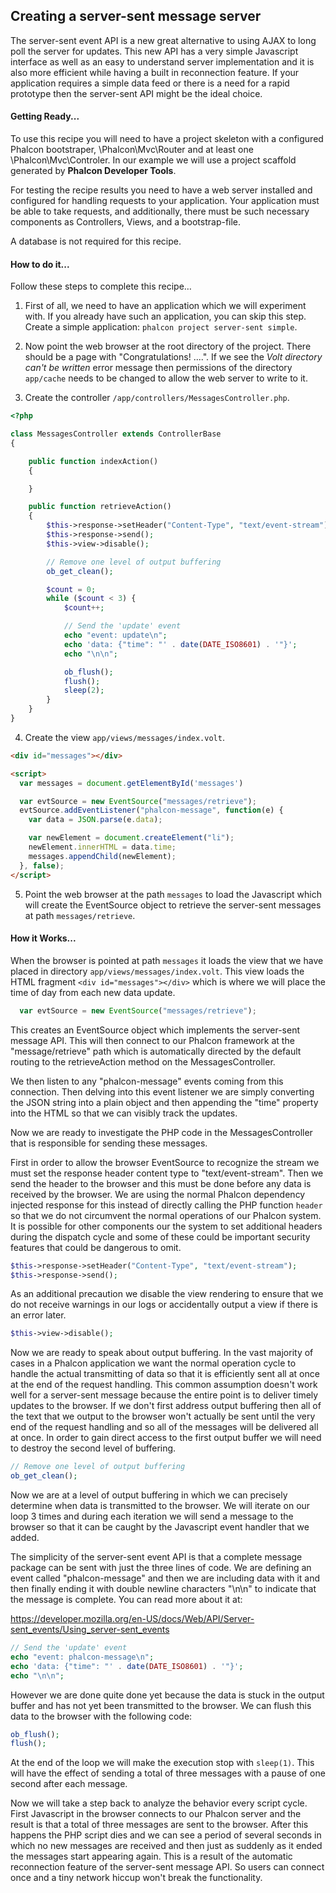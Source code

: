 
## Creating a server-sent message server

The server-sent event API is a new great alternative to using AJAX to long poll the server for updates.  This new API has a very simple Javascript interface as well as an easy to understand server implementation and it is also more efficient while having a built in reconnection feature.  If your application requires a simple data feed or there is a need for a rapid prototype then the server-sent API might be the ideal choice.

#### Getting Ready...

To use this recipe you will need to have a project skeleton with a configured Phalcon bootstraper, \Phalcon\Mvc\Router and at least one \Phalcon\Mvc\Controler.  In our example we will use a project scaffold generated by **Phalcon Developer Tools**.

For testing the recipe results you need to have a web server installed and configured for handling requests to your application. Your application must be able to take requests, and additionally, there must be such necessary components as Controllers, Views, and a bootstrap-file.

A database is not required for this recipe.

#### How to do it...

Follow these steps to complete this recipe…

1) First of all, we need to have an application which we will experiment with. If you already have such an application, you can skip this step. Create a simple application: `phalcon project server-sent simple`.  

2) Now point the web browser at the root directory of the project. There should be a page with "Congratulations! ....".  If we see the *Volt directory can't be written* error message then permissions of the directory `app/cache` needs to be changed to allow the web server to write to it.

3) Create the controller `/app/controllers/MessagesController.php`.

```php
<?php

class MessagesController extends ControllerBase
{

    public function indexAction()
    {

    }

    public function retrieveAction()
    {
        $this->response->setHeader("Content-Type", "text/event-stream");
        $this->response->send();
        $this->view->disable();

        // Remove one level of output buffering
        ob_get_clean();

        $count = 0;
        while ($count < 3) {
            $count++;

            // Send the 'update' event
            echo "event: update\n";
            echo 'data: {"time": "' . date(DATE_ISO8601) . '"}';
            echo "\n\n";

            ob_flush();
            flush();
            sleep(2);
        }
    }
}
```

4) Create the view `app/views/messages/index.volt`.

```html
<div id="messages"></div>

<script>
  var messages = document.getElementById('messages')

  var evtSource = new EventSource("messages/retrieve");
  evtSource.addEventListener("phalcon-message", function(e) {
    var data = JSON.parse(e.data);

    var newElement = document.createElement("li");
    newElement.innerHTML = data.time;
    messages.appendChild(newElement);
  }, false);
</script>
```

5) Point the web browser at the path `messages` to load the Javascript which will create the EventSource object to retrieve the server-sent messages at path `messages/retrieve`.

#### How it Works...

When the browser is pointed at path `messages` it loads the view that we have placed in directory `app/views/messages/index.volt`.  This view loads the HTML fragment `<div id="messages"></div>` which is where we will place the time of day from each new data update.

```Javascript
  var evtSource = new EventSource("messages/retrieve");
```

This creates an EventSource object which implements the server-sent message API.  This will then connect to our Phalcon framework at the "message/retrieve" path which is automatically directed by the default routing to the retrieveAction method on the MessagesController.

We then listen to any "phalcon-message" events coming from this connection.  Then delving into this event listener we are simply converting the JSON string into a plain object and then appending the "time" property into the HTML so that we can visibly track the updates.

Now we are ready to investigate the PHP code in the MessagesController that is responsible for sending these messages.

First in order to allow the browser EventSource to recognize the stream we must set the response header content type to "text/event-stream".  Then we send the header to the browser and this must be done before any data is received by the browser.  We are using the normal Phalcon dependency injected response for this instead of directly calling the PHP function `header` so that we do not circumvent the normal operations of our Phalcon system.  It is possible for other components our the system to set additional headers during the dispatch cycle and some of these could be important security features that could be dangerous to omit.

```PHP
$this->response->setHeader("Content-Type", "text/event-stream");
$this->response->send();
```

As an additional precaution we disable the view rendering to ensure that we do not receive warnings in our logs or accidentally output a view if there is an error later.

```php
$this->view->disable();
```

Now we are ready to speak about output buffering.  In the vast majority of cases in a Phalcon application we want the normal operation cycle to handle the actual transmitting of data so that it is efficiently sent all at once at the end of the request handling.  This common assumption doesn't work well for a server-sent message because the entire point is to deliver timely updates to the browser.  If we don't first address output buffering then all of the text that we output to the browser won't actually be sent until the very end of the request handling and so all of the messages will be delivered all at once.  In order to gain direct access to the first output buffer we will need to destroy the second level of buffering.

```php
// Remove one level of output buffering
ob_get_clean();
```

Now we are at a level of output buffering in which we can precisely determine when data is transmitted to the browser.  We will iterate on our loop 3 times and during each iteration we will send a message to the browser so that it can be caught by the Javascript event handler that we added.

The simplicity of the server-sent event API is that a complete message package can be sent with just the three lines of code.  We are defining an event called "phalcon-message" and then we are including data with it and then finally ending it with double newline characters "\n\n" to indicate that the message is complete.  You can read more about it at:

 https://developer.mozilla.org/en-US/docs/Web/API/Server-sent_events/Using_server-sent_events

```php
// Send the 'update' event
echo "event: phalcon-message\n";
echo 'data: {"time": "' . date(DATE_ISO8601) . '"}';
echo "\n\n";
```

However we are done quite done yet because the data is stuck in the output buffer and has not yet been transmitted to the browser.  We can flush this data to the browser with the following code:

```php
ob_flush();
flush();
```

At the end of the loop we will make the execution stop with `sleep(1)`.  This will have the effect of sending a total of three messages with a pause of one second after each message.

Now we will take a step back to analyze the behavior every script cycle.  First Javascript in the browser connects to our Phalcon server and the result is that a total of three messages are sent to the browser.  After this happens the PHP script dies and we can see a period of several seconds in which no new messages are received and then just as suddenly as it ended the messages start appearing again.  This is a result of the automatic reconnection feature of the server-sent message API.  So users can connect once and a tiny network hiccup won't break the functionality.
